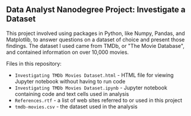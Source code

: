 ## Data Analyst Nanodegree Project: Investigate a Dataset

This project involved using packages in Python, like Numpy, Pandas, and Matplotlib, to answer questions on a dataset of choice and present those findings. The dataset I used came from TMDb, or "The Movie Database", and contained information on over 10,000 movies. 

Files in this repository:

* `Investigating TMDb Movies Dataset.html` - HTML file for viewing Jupyter notebook without having to run code
* `Investigating TMDb Movies Dataset.ipynb` - Jupyter notebook containing code and text cells used in analysis 
* `References.rtf` - a list of web sites referred to or used in this project
* `tmdb-movies.csv` - the dataset used in the analysis

